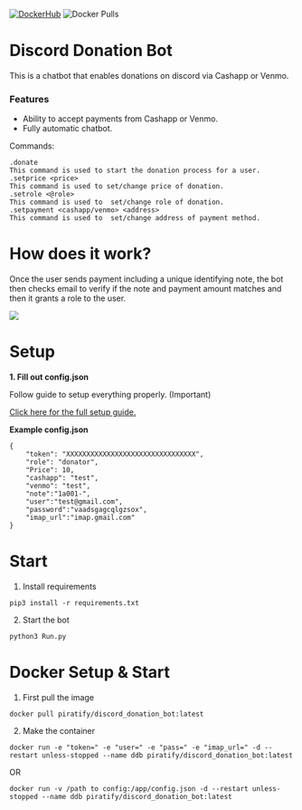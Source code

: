 [![DockerHub](https://img.shields.io/badge/Docker-Hub-%23099cec?style=for-the-badge&logo=docker)](https://hub.docker.com/r/piratify/discord_donation_bot)
![Docker Pulls](https://img.shields.io/docker/pulls/piratify/discord_donation_bot?color=099cec&style=for-the-badge)

Discord Donation Bot 
=================

This is a chatbot that enables donations on discord via Cashapp or Venmo. 

### Features

- Ability to accept payments from Cashapp or Venmo.  
- Fully automatic chatbot. 

Commands: 
```
.donate
This command is used to start the donation process for a user. 
.setprice <price>
This command is used to set/change price of donation. 
.setrole <@role>
This command is used to  set/change role of donation. 
.setpayment <cashapp/venmo> <address>
This command is used to  set/change address of payment method.
```

# How does it work?
Once the user sends payment including a unique identifying note, the bot then checks email to verify if the note and payment amount matches and then it grants a role to the user. 

<img src="https://github.com/Sleepingpirates/Discord-Donation-Bot/blob/main/Screenshots/example.gif">

# Setup 

**1. Fill out config.json**

Follow guide to setup everything properly. (Important)

[Click here for the full setup guide.](https://github.com/Sleepingpirates/Discord-Donation-Bot/wiki/Configuration)

**Example config.json**

```
{
    "token": "XXXXXXXXXXXXXXXXXXXXXXXXXXXXXXXX",
    "role": "donator",
    "Price": 10,
    "cashapp": "test",
    "venmo": "test",
    "note":"1a001-",
    "user":"test@gmail.com",
    "password":"vaadsgagcqlgzsox",
    "imap_url":"imap.gmail.com"
}
```

# Start 

1. Install requirements
```
pip3 install -r requirements.txt 
```
2. Start the bot
```
python3 Run.py
```

# Docker Setup & Start

1. First pull the image 
```
docker pull piratify/discord_donation_bot:latest
```
2. Make the container 

```
docker run -e "token=" -e "user=" -e "pass=" -e "imap_url=" -d --restart unless-stopped --name ddb piratify/discord_donation_bot:latest
```

OR

```
docker run -v /path to config:/app/config.json -d --restart unless-stopped --name ddb piratify/discord_donation_bot:latest
```
